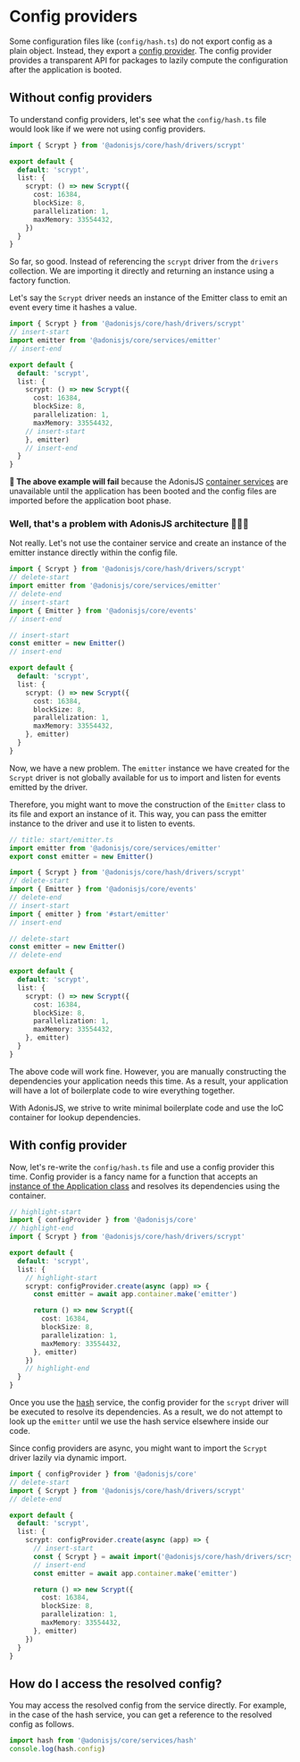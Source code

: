 # Config providers

Some configuration files like (`config/hash.ts`) do not export config as a plain object. Instead, they export a [config provider](https://github.com/adonisjs/core/blob/next/src/config_provider.ts#L16). The config provider provides a transparent API for packages to lazily compute the configuration after the application is booted.

## Without config providers

To understand config providers, let's see what the `config/hash.ts` file would look like if we were not using config providers.

```ts
import { Scrypt } from '@adonisjs/core/hash/drivers/scrypt'

export default {
  default: 'scrypt',
  list: {
    scrypt: () => new Scrypt({
      cost: 16384,
      blockSize: 8,
      parallelization: 1,
      maxMemory: 33554432,
    })
  }
}
```

So far, so good. Instead of referencing the `scrypt` driver from the `drivers` collection. We are importing it directly and returning an instance using a factory function.

Let's say the `Scrypt` driver needs an instance of the Emitter class to emit an event every time it hashes a value.

```ts
import { Scrypt } from '@adonisjs/core/hash/drivers/scrypt'
// insert-start
import emitter from '@adonisjs/core/services/emitter'
// insert-end

export default {
  default: 'scrypt',
  list: {
    scrypt: () => new Scrypt({
      cost: 16384,
      blockSize: 8,
      parallelization: 1,
      maxMemory: 33554432,
    // insert-start
    }, emitter)
    // insert-end
  }
}
```

**🚨 The above example will fail** because the AdonisJS [container services](./container_services.md) are unavailable until the application has been booted and the config files are imported before the application boot phase.

### Well, that's a problem with AdonisJS architecture 🤷🏻‍♂️
Not really. Let's not use the container service and create an instance of the emitter instance directly within the config file.

```ts
import { Scrypt } from '@adonisjs/core/hash/drivers/scrypt'
// delete-start
import emitter from '@adonisjs/core/services/emitter'
// delete-end
// insert-start
import { Emitter } from '@adonisjs/core/events'
// insert-end

// insert-start
const emitter = new Emitter()
// insert-end

export default {
  default: 'scrypt',
  list: {
    scrypt: () => new Scrypt({
      cost: 16384,
      blockSize: 8,
      parallelization: 1,
      maxMemory: 33554432,
    }, emitter)
  }
}
```

Now, we have a new problem. The `emitter` instance we have created for the `Scrypt` driver is not globally available for us to import and listen for events emitted by the driver.

Therefore, you might want to move the construction of the `Emitter` class to its file and export an instance of it. This way, you can pass the emitter instance to the driver and use it to listen to events.

```ts
// title: start/emitter.ts
import emitter from '@adonisjs/core/services/emitter'
export const emitter = new Emitter()
```

```ts
import { Scrypt } from '@adonisjs/core/hash/drivers/scrypt'
// delete-start
import { Emitter } from '@adonisjs/core/events'
// delete-end
// insert-start
import { emitter } from '#start/emitter'
// insert-end

// delete-start
const emitter = new Emitter()
// delete-end

export default {
  default: 'scrypt',
  list: {
    scrypt: () => new Scrypt({
      cost: 16384,
      blockSize: 8,
      parallelization: 1,
      maxMemory: 33554432,
    }, emitter)
  }
}
```

The above code will work fine. However, you are manually constructing the dependencies your application needs this time. As a result, your application will have a lot of boilerplate code to wire everything together.

With AdonisJS, we strive to write minimal boilerplate code and use the IoC container for lookup dependencies.

## With config provider
Now, let's re-write the `config/hash.ts` file and use a config provider this time. Config provider is a fancy name for a function that accepts an [instance of the Application class](./application.md) and resolves its dependencies using the container.

```ts
// highlight-start
import { configProvider } from '@adonisjs/core'
// highlight-end
import { Scrypt } from '@adonisjs/core/hash/drivers/scrypt'

export default {
  default: 'scrypt',
  list: {
    // highlight-start
    scrypt: configProvider.create(async (app) => {
      const emitter = await app.container.make('emitter')

      return () => new Scrypt({
        cost: 16384,
        blockSize: 8,
        parallelization: 1,
        maxMemory: 33554432,
      }, emitter)
    })
    // highlight-end
  }
}
```

Once you use the [hash](../security/hash.md) service, the config provider for the `scrypt` driver will be executed to resolve its dependencies. As a result, we do not attempt to look up the `emitter` until we use the hash service elsewhere inside our code.

Since config providers are async, you might want to import the `Scrypt` driver lazily via dynamic import.

```ts
import { configProvider } from '@adonisjs/core'
// delete-start
import { Scrypt } from '@adonisjs/core/hash/drivers/scrypt'
// delete-end

export default {
  default: 'scrypt',
  list: {
    scrypt: configProvider.create(async (app) => {
      // insert-start
      const { Scrypt } = await import('@adonisjs/core/hash/drivers/scrypt')
      // insert-end
      const emitter = await app.container.make('emitter')

      return () => new Scrypt({
        cost: 16384,
        blockSize: 8,
        parallelization: 1,
        maxMemory: 33554432,
      }, emitter)
    })
  }
}
```

## How do I access the resolved config?
You may access the resolved config from the service directly. For example, in the case of the hash service, you can get a reference to the resolved config as follows.

```ts
import hash from '@adonisjs/core/services/hash'
console.log(hash.config)
```
